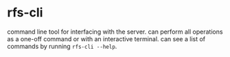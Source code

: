 # rfs-cli

command line tool for interfacing with the server. can perform all operations as a one-off command or with an interactive terminal. can see a list of commands by running `rfs-cli --help`.
